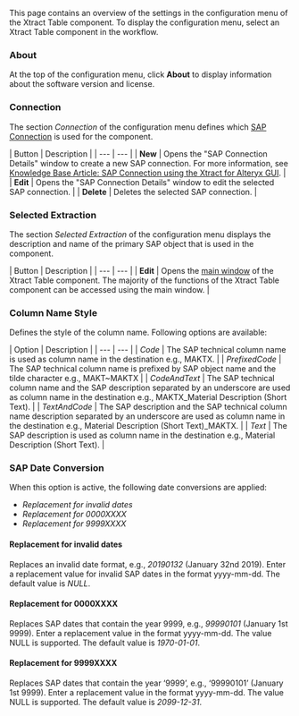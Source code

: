 This page contains an overview of the settings in the configuration menu of the Xtract Table component. To display the configuration menu, select an Xtract Table component in the workflow.

### About

At the top of the configuration menu, click **About** to display information about the software version and license.

### Connection

The section *Connection* of the configuration menu defines which [SAP Connection](../../sap-connection/) is used for the component.

| Button | Description | | --- | --- | | **New** | Opens the "SAP Connection Details" window to create a new SAP connection. For more information, see [Knowledge Base Article: SAP Connection using the Xtract for Alteryx GUI](../../../knowledge-base/sap-connection-using-xfa-gui/). | | **Edit** | Opens the "SAP Connection Details" window to edit the selected SAP connection. | | **Delete** | Deletes the selected SAP connection. |

### Selected Extraction

The section *Selected Extraction* of the configuration menu displays the description and name of the primary SAP object that is used in the component.

| Button | Description | | --- | --- | | **Edit** | Opens the [main window](../main-window/) of the Xtract Table component. The majority of the functions of the Xtract Table component can be accessed using the main window. |

### Column Name Style

Defines the style of the column name. Following options are available:

| Option | Description | | --- | --- | | *Code* | The SAP technical column name is used as column name in the destination e.g., MAKTX. | | *PrefixedCode* | The SAP technical column name is prefixed by SAP object name and the tilde character e.g., MAKT~MAKTX | | *CodeAndText* | The SAP technical column name and the SAP description separated by an underscore are used as column name in the destination e.g., MAKTX_Material Description (Short Text). | | *TextAndCode* | The SAP description and the SAP technical column name description separated by an underscore are used as column name in the destination e.g., Material Description (Short Text)\_MAKTX. | | *Text* | The SAP description is used as column name in the destination e.g., Material Description (Short Text). |

### SAP Date Conversion

When this option is active, the following date conversions are applied:

- *Replacement for invalid dates*
- *Replacement for 0000XXXX*
- *Replacement for 9999XXXX*

#### Replacement for invalid dates

Replaces an invalid date format, e.g., *20190132* (January 32nd 2019). Enter a replacement value for invalid SAP dates in the format yyyy-mm-dd. The default value is *NULL*.

#### Replacement for 0000XXXX

Replaces SAP dates that contain the year 9999, e.g., *99990101* (January 1st 9999). Enter a replacement value in the format yyyy-mm-dd. The value NULL is supported. The default value is *1970-01-01*.

#### Replacement for 9999XXXX

Replaces SAP dates that contain the year ‘9999’, e.g., ‘99990101’ (January 1st 9999). Enter a replacement value in the format yyyy-mm-dd. The value NULL is supported. The default value is *2099-12-31*.
